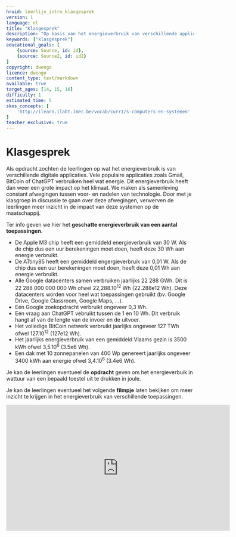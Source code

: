 ```yaml
---
hruid: leerlijn_intro_klasgesprek
version: 1
language: nl
title: "Klasgesprek"
description: "Op basis van het energieverbruik van verschillende applicaties discussiëren de leerlingen over de maatschappelijke impact van dergelijke applicaties."
keywords: ["klasgesprek"]
educational_goals: [
    {source: Source, id: id}, 
    {source: Source2, id: id2}
]
copyright: dwengo
licence: dwengo
content_type: text/markdown
available: true
target_ages: [14, 15, 16]
difficulty: 1
estimated_time: 5
skos_concepts: [
    'http://ilearn.ilabt.imec.be/vocab/curr1/s-computers-en-systemen'
]
teacher_exclusive: true
---
```


# Klasgesprek

Als opdracht zochten de leerlingen op wat het energieverbruik is van verschillende digitale applicaties. Vele populaire applicaties zoals Gmail, BitCoin of ChatGPT verbruiken heel wat energie. Dit energieverbruik heeft dan weer een grote impact op het klimaat. We maken als samenleving constant afwegingen tussen voor- en nadelen van technologie. Door met je klasgroep in discussie te gaan over deze afwegingen, verwerven de leerlingen meer inzicht in de impact van deze systemen op de maatschappij.

Ter info geven we hier het **geschatte energieverbruik van een aantal toepassingen**.

* De Apple M3 chip heeft een gemiddeld energieverbruik van 30 W. Als de chip dus een uur berekeningen moet doen, heeft deze 30 Wh aan energie verbruikt.
* De ATtiny85 heeft een gemiddeld engergieverbruik van 0,01 W. Als de chip dus een uur berekeningen moet doen, heeft deze 0,01 Wh aan energie verbruikt.
* Alle Google datacenters samen verbruiken jaarlijks 22 288 GWh. Dit is 22 288 000 000 000 Wh ofwel 22,288.10<sup>12</sup> Wh (22.288e12 Wh). Deze datacenters worden voor heel wat toepassingen gebruikt (bv. Google Drive, Google Classroom, Google Maps, ...).
* Eén Google zoekopdracht verbruikt ongeveer 0,3 Wh.
* Eén vraag aan ChatGPT vebruikt tussen de 1 en 10 Wh. Dit verbruik hangt af van de lengte van de invoer en de uitvoer.
* Het volledige BitCoin netwerk verbruikt jaarlijks ongeveer 127 TWh ofwel 127.10<sup>12</sup> (127e12 Wh). 
* Het jaarlijks energieverbruik van een gemiddeld Vlaams gezin is 3500 kWh ofwel 3,5.10<sup>6</sup> (3.5e6 Wh).
* Een dak met 10 zonnepanelen van 400 Wp genereert jaarlijks ongeveer 3400 kWh aan energie ofwel 3,4.10<sup>6</sup> (3.4e6 Wh).

Je kan de leerlingen eventueel de **opdracht** geven om het energieverbuik in wattuur van een bepaald toestel uit te drukken in joule.

Je kan de leerlingen eventueel het volgende **filmpje** laten bekijken om meer inzicht te krijgen in het energieverbruik van verschillende toepassingen.

<iframe src="https://player.ntr.nl/index.php?id=WO_NTR_16475042" width="600" height="338" frameborder="0" allow="encrypted-media; geolocation" allowfullscreen=""></iframe>

